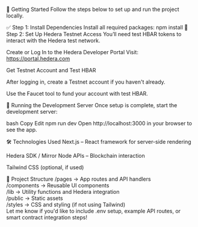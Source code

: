🚀 Getting Started
Follow the steps below to set up and run the project locally.

✅ Step 1: Install Dependencies
Install all required packages:
npm install
🔗 Step 2: Set Up Hedera Testnet Access
You’ll need test HBAR tokens to interact with the Hedera test network.

Create or Log In to the Hedera Developer Portal
Visit: https://portal.hedera.com

Get Testnet Account and Test HBAR

After logging in, create a Testnet account if you haven't already.

Use the Faucet tool to fund your account with test HBAR.

🧪 Running the Development Server
Once setup is complete, start the development server:

bash
Copy
Edit
npm run dev
Open http://localhost:3000 in your browser to see the app.

🛠 Technologies Used
Next.js – React framework for server-side rendering

Hedera SDK / Mirror Node APIs – Blockchain interaction

Tailwind CSS (optional, if used)

📂 Project Structure
/pages          → App routes and API handlers  
/components     → Reusable UI components  
/lib            → Utility functions and Hedera integration  
/public         → Static assets  
/styles         → CSS and styling (if not using Tailwind)  
Let me know if you'd like to include .env setup, example API routes, or smart contract integration steps!
